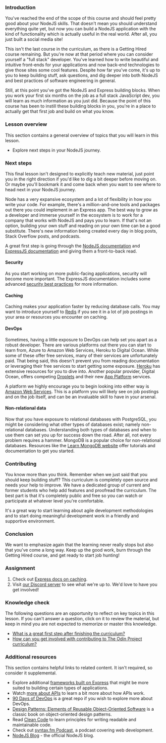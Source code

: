 ### Introduction

You've reached the end of the scope of this course and should feel pretty good about your NodeJS skills. That doesn't mean you should understand everything quite yet, but now you can build a NodeJS application with the kind of functionality which is actually useful in the real world. After all, you just built a social media site!

This isn't the last course in the curriculum, as there is a Getting Hired course remaining. But you're now at that period where you can consider yourself a "full stack" developer. You've learned how to write beautiful and intuitive front-ends for your applications and now back-end technologies to give those sites some cool features. Despite how far you've come, it's up to you to keep building stuff, ask questions, and dig deeper into both NodeJS and best practices of software engineering in general.

Still, at this point you've got the NodeJS and Express building blocks. When you work your first six months on the job as a full stack JavaScript dev, you will learn as much information as you just did. Because the point of this course has been to instill these building blocks in you, you're in a place to actually get that first job and build on what you know.

### Lesson overview

This section contains a general overview of topics that you will learn in this lesson.

- Explore next steps in your NodeJS journey.

### Next steps

This final lesson isn't designed to explicitly teach new material, just point you in the right direction if you'd like to dig a bit deeper before moving on. Or maybe you'll bookmark it and come back when you want to see where to head next in your NodeJS journey.

Node has a very expansive ecosystem and a lot of flexibility in how you write your code. For example, there's a million-and-one tools and packages out there you could implement in an Express app. The best way to grow as a developer and immerse yourself in the ecosystem is to work for a company that works with NodeJS and pays you to learn. If that's not an option, building your own stuff and reading on your own time can be a good substitute. There's new information being created every day in blog posts, Stack Overflow posts, and podcasts.

A great first step is going through the [NodeJS documentation](https://nodejs.org/en/docs/) and [ExpressJS documentation](https://expressjs.com/) and giving them a front-to-back read.

#### Security

As you start working on more public-facing applications, security will become more important. The ExpressJS documentation includes some advanced [security best practices](https://expressjs.com/en/advanced/best-practice-security.html) for more information.

#### Caching

Caching makes your application faster by reducing database calls. You may want to introduce yourself to [Redis](https://redis.io/) if you see it in a lot of job postings in your area or resources you encounter on caching.

#### DevOps

Sometimes, having a little exposure to DevOps can help set you apart as a robust developer. There are various platforms out there you can start to learn from, Azure to Amazon Web Services, Heroku to Digital Ocean. While some of these offer free services, many of their services are unfortunately paid. That being said, this doesn't prevent you from reading documentation or leveraging their free services to start getting some exposure. [Heroku](https://devcenter.heroku.com/categories/reference#deployment) has extensive resources for you to dive into. Another popular provider, Digital Ocean, offers competing [Droplets](https://docs.digitalocean.com/products/droplets/getting-started/quickstart/) and their new [App Platform](https://www.digitalocean.com/docs/app-platform/) services.

A platform we highly encourage you to begin looking into either way is [Amazon Web Services](https://aws.amazon.com/). This is a platform you will likely see on job postings and on the job itself, and can be an invaluable skill to have in your arsenal.

#### Non-relational data

Now that you have exposure to relational databases with PostgreSQL, you might be considering what other types of databases exist; namely non-relational databases. Understanding both types of databases and when to use them can set you up for success down the road. After all, not every problem requires a hammer. MongoDB is a popular choice for non-relational databases. Resources like the [Learn MongoDB website](https://learn.mongodb.com) offer tutorials and documentation to get you started.

### Contributing

You know more than you think. Remember when we just said that you should keep building stuff? This curriculum is completely open source and needs your help to improve. We have a dedicated group of current and former students who help add features and proofread the curriculum. The best part is that it's completely public and free so you can watch or participate at whatever level you're comfortable.

It's a great way to start learning about agile development methodologies and to start doing meaningful development work in a friendly and supportive environment.

### Conclusion

We want to emphasize again that the learning never really stops but also that you've come a long way. Keep up the good work, burn through the Getting Hired course, and get ready to start job hunting!

### Assignment

<div class="lesson-content__panel" markdown="1">

1. Check out [Express docs on caching](https://expressjs.com/en/advanced/best-practice-performance.html#cache-request-results).
1. Visit [our Discord server](https://discordapp.com/channels/505093832157691914/505093832157691916) to see what we're up to. We'd love to have you get involved!

</div>

### Knowledge check

The following questions are an opportunity to reflect on key topics in this lesson. If you can't answer a question, click on it to review the material, but keep in mind you are not expected to memorize or master this knowledge.

- [What is a great first step after finishing the curriculum?](#next-steps)
- [How can you get involved with contributing to The Odin Project curriculum?](#contributing)

### Additional resources

This section contains helpful links to related content. It isn't required, so consider it supplemental.

- Explore additional [frameworks built on Express](https://web.archive.org/web/20240328030121/https://expressjs.com/en/resources/frameworks.html) that might be more suited to building certain types of applications.
- Watch [more about APIs](https://www.youtube.com/watch?v=oBW_VNg4qD0) to learn a bit more about how APIs work.
- [90 Days of DevOps](https://github.com/MichaelCade/90DaysOfDevOps) is a great repo if you wish to explore more about DevOps.
- [Design Patterns: Elements of Reusable Object-Oriented Software](https://www.amazon.com/Design-Patterns-Object-Oriented-Addison-Wesley-Professional-ebook/dp/B000SEIBB8) is a classic book on object-oriented design patterns.
- Read [Clean Code](https://www.amazon.com/Clean-Code-Handbook-Software-Craftsmanship-ebook/dp/B001GSTOAM/ref=sr_1_1?dchild=1&keywords=Clean+Code&qid=1602168590&s=digital-text&sr=1-1) to learn principles for writing readable and maintainable code.
- Check out [syntax.fm Podcast](https://syntax.fm), a podcast covering web development.
- [NodeJS Blog](https://nodejs.org/en/blog/) - the official NodeJS blog.
